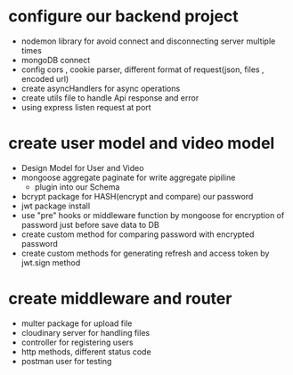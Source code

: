 # configure our backend project

- nodemon library for avoid connect and disconnecting server multiple times
- mongoDB connect
- config cors , cookie parser, different format of request(json, files , encoded url)
- create asyncHandlers for async operations
- create utils file to handle Api response and error
- using express listen request at port

# create user model and video model

- Design Model for User and Video
- mongoose aggregate paginate for write aggregate pipiline
  - plugin into our Schema
- bcrypt package for HASH(encrypt and compare) our password
- jwt package install
- use "pre" hooks or middleware function by mongoose for encryption of password just before save data to DB
- create custom method for comparing password with encrypted password
- create custom methods for generating refresh and access token by jwt.sign method

# create middleware and router

- multer package for upload file
- cloudinary server for handling files
- controller for registering users
- http methods, different status code
- postman user for testing
